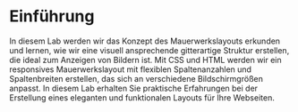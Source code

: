 # Einführung

In diesem Lab werden wir das Konzept des Mauerwerkslayouts erkunden und lernen, wie wir eine visuell ansprechende gitterartige Struktur erstellen, die ideal zum Anzeigen von Bildern ist. Mit CSS und HTML werden wir ein responsives Mauerwerkslayout mit flexiblen Spaltenanzahlen und Spaltenbreiten erstellen, das sich an verschiedene Bildschirmgrößen anpasst. In diesem Lab erhalten Sie praktische Erfahrungen bei der Erstellung eines eleganten und funktionalen Layouts für Ihre Webseiten.
